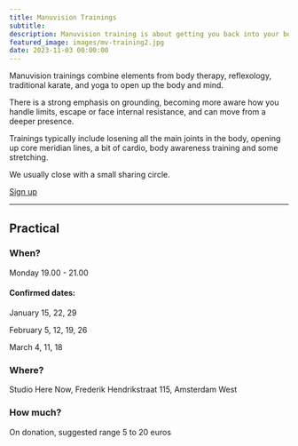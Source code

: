 ```yaml
---
title: Manuvision Trainings
subtitle: 
description: Manuvision training is about getting you back into your body and learning about your inner self. It takes the best from body therapy, yoga, and karate.
featured_image: images/mv-training2.jpg
date: 2023-11-03 00:00:00
---
```


Manuvision trainings combine elements from body therapy, reflexology, traditional karate, and yoga to open up the body and mind.

There is a strong emphasis on grounding, becoming more aware how you handle limits, escape or face internal resistance, and can move from a deeper presence.

Trainings typically include losening all the main joints in the body, opening up core meridian lines, a bit of cardio, body awareness training and some stretching.

We usually close with a small sharing circle.

<a href="/contact" class="button button--large">Sign up</a>

---

## Practical

### When?

Monday 19.00 - 21.00

#### Confirmed dates:

January 15, 22, 29

February 5, 12, 19, 26

March 4, 11, 18

### Where?

Studio Here Now, Frederik Hendrikstraat 115, Amsterdam West

### How much?

On donation, suggested range 5 to 20 euros

